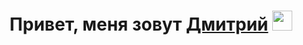 <h1 align="center">Привет, меня зовут <a href="https://hahatun.fun" target="_blank">Дмитрий</a> 
<img src="https://github.com/blackcater/blackcater/raw/main/images/Hi.gif" height="32"/></h1>
